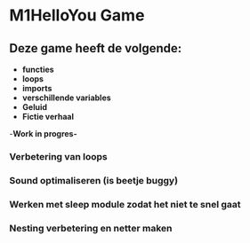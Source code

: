 # M1HelloYou Game 
## Deze game heeft de volgende:
- **functies**
- **loops**
- **imports**
- **verschillende variables**
- **Geluid**
- **Fictie verhaal**

-**Work in progres-**
### Verbetering van loops
### Sound optimaliseren (is beetje buggy)
### Werken met sleep module zodat het niet te snel gaat
### Nesting verbetering en netter maken
